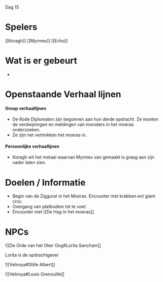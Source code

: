 Dag 15

# Spelers
[[Koragh]]
[[Myrmex]]
[[Echo]]

# Wat is er gebeurt
- 
# Openstaande Verhaal lijnen

#### Groep verhaallijnen
- De Rode Diplomaten zijn begonnen aan hun derde opdracht. Ze moeten de verdwijningen en meldingen van monsters in het moeras onderzoeken.
- Ze zijn net vertrokken het moeras in.

#### Persoonlijke verhaallijnen
- Koragh wil het metaal waarvan Myrmex van gemaakt is graag aan zijn vader laten zien.



# Doelen / Informatie
- Begin van de Ziggurat in het Moeras. Encounter met krabben evt giant croc.
- Overgang van platbodem tot te voet
- Encounter met [[De Hag in het moeras]].


# NPCs

![[De Orde van het Oker Oog#Lorita Sancham]]

Lorita is de opdrachtgever

![[Velnoya#Stille Albert]]

![[Velnoya#Louis Grenouille]]

